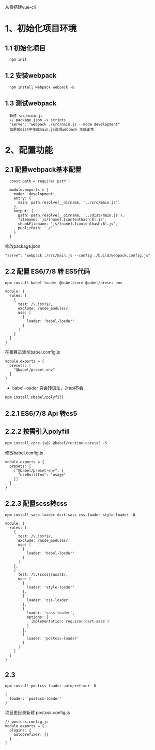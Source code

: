 从零搭建vue-cli
# 1、初始化项目环境

## 1.1 初始化项目

```
  npm init
```

## 1.2 安装webpack

```
  npm install webpack webpack -D
```

## 1.3 测试webpack

```
  新建 src/main.js
  // package.json -> scripts
  "serve": "webpack ./src/main.js --mode development"
  如果在dist中生成main.js说明webpack 生成正常
```

# 2、配置功能

## 2.1 配置webpack基本配置

```
  const path = require('path')

  module.exports = {
    mode: 'development',
    entry: {
      main: path.resolve(__dirname, '../src/main.js')
    },
    output: {
      path: path.resolve(__dirname, '../dist/main.js'),
      filename: 'js/[name].[contenthash:8].js',
      chunkFilename: 'js/[name].[contenthash:8].js',
      publicPath: './'
    }
  }
```
修改package.json
```
"serve": "webpack ./src/main.js --config ./build/webpack.config.js"
```
## 2.2 配置 ES6/7/8 转 ES5代码

```
npm install babel-loader @babel/core @babel/preset-env
```

```
module: {
  rules: [
    {
      test: /\.jsx?$/,
      exclude: /node_modules/,
      use: [
        {
          loader: 'babel-loader'
        }
      ]
    }
  ]
}
```
在根目录添加babel.config.js
```
module.exports = {
  presets: [
    "@babel/preset-env"
  ]
}
```
- babel-loader 只会转语法，对api不会

```
npm install @babel/polyfill
```

## 2.2.1 ES6/7/8 Api 转es5

## 2.2.2 按需引入polyfill

```
npm install core-js@2 @babel/runtime-corejs2 -S
```

修改babel.config.js

```
module.exports = {
  presets: [
    ["@babel/preset-env", {
      "useBuiltIns": "usage"
    }]
  ]
}
```

## 2.2.3 配置scss转css

```
npm install sass-loader dart-sass css-loader style-loader -D
```
```
module: {
  rules: [
    {
      test: /\.jsx?$/,
      exclude: /node_modules/,
      use: [
        {
          loader: 'babel-loader'
        }
      ]
    },
    {
      test: /\.(scss|sass)$/,
      use: [
        {
          loader: 'style-loader'
        },
        {
          loader: 'css-loader'
        },
        {
          loader: 'sass-loader',
          options: {
            implementation: require('dart-sass')
          }
        },
        {
          loader: 'postcss-loader'
        }
      ]
    }
  ]
}
```

## 2.3

```
npm install postcss-loader autoprefixer -D
```
```
{
  loader: 'postcss-loader'
}
```
项目更目录新建 postcss.config.js
```
// postcss.config.js
module.exports = {
  plugins: {
    autoprefixer: {}
  }
}

```